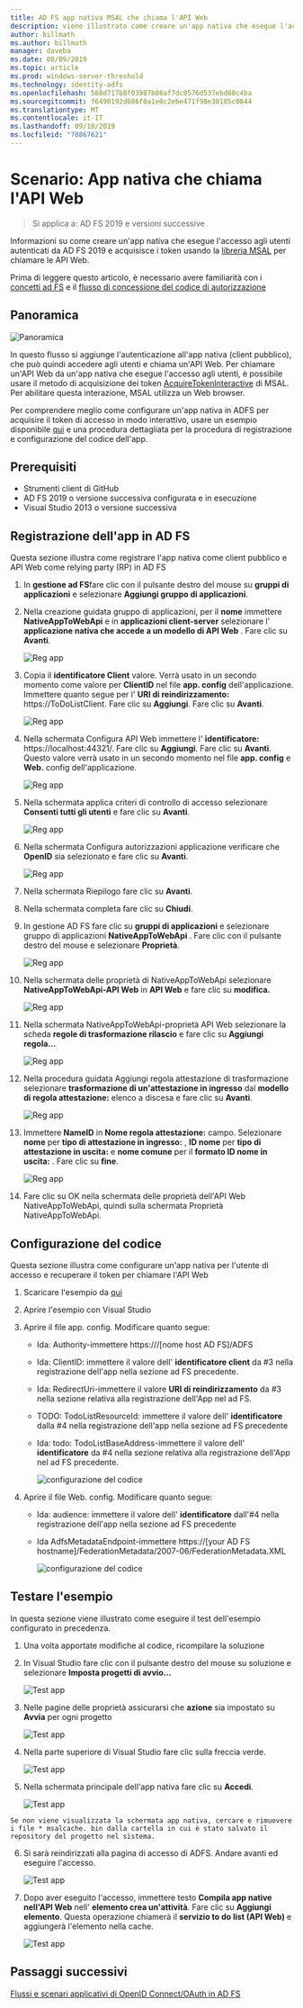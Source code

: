 ```yaml
---
title: AD FS app nativa MSAL che chiama l'API Web
description: viene illustrato come creare un'app nativa che esegue l'accesso agli utenti autenticati da AD FS 2019 e acquisisce i token usando la libreria MSAL per chiamare le API Web.
author: billmath
ms.author: billmath
manager: daveba
ms.date: 08/09/2019
ms.topic: article
ms.prod: windows-server-threshold
ms.technology: identity-adfs
ms.openlocfilehash: 588d717b8f03987b86af7dc0576d537ebd88c4ba
ms.sourcegitcommit: f6490192d686f0a1e0c2ebe471f98e30105c0844
ms.translationtype: MT
ms.contentlocale: it-IT
ms.lasthandoff: 09/10/2019
ms.locfileid: "70867621"
---
```

# <a name="scenario-native-app-calling-web-api"></a>Scenario: App nativa che chiama l'API Web 
>Si applica a: AD FS 2019 e versioni successive 
 
Informazioni su come creare un'app nativa che esegue l'accesso agli utenti autenticati da AD FS 2019 e acquisisce i token usando la [libreria MSAL](https://github.com/AzureAD/microsoft-authentication-library-for-dotnet/wiki) per chiamare le API Web.  
 
Prima di leggere questo articolo, è necessario avere familiarità con i [concetti ad FS](../ad-fs-openid-connect-oauth-concepts.md) e il [flusso di concessione del codice di autorizzazione](../../overview/ad-fs-openid-connect-oauth-flows-scenarios.md#authorization-code-grant-flow)
 
## <a name="overview"></a>Panoramica 
 
 ![Panoramica](media/adfs-msal-native-app-web-api/native1.png)

In questo flusso si aggiunge l'autenticazione all'app nativa (client pubblico), che può quindi accedere agli utenti e chiama un'API Web. Per chiamare un'API Web da un'app nativa che esegue l'accesso agli utenti, è possibile usare il metodo di acquisizione dei token [AcquireTokenInteractive](https://docs.microsoft.com/en-us/dotnet/api/microsoft.identity.client.ipublicclientapplication.acquiretokeninteractive?view=azure-dotnet#Microsoft_Identity_Client_IPublicClientApplication_AcquireTokenInteractive_System_Collections_Generic_IEnumerable_System_String__) di MSAL. Per abilitare questa interazione, MSAL utilizza un Web browser. 

 
Per comprendere meglio come configurare un'app nativa in ADFS per acquisire il token di accesso in modo interattivo, usare un esempio disponibile [qui](https://github.com/microsoft/adfs-sample-msal-dotnet-native-to-webapi) e una procedura dettagliata per la procedura di registrazione e configurazione del codice dell'app.  
 

## <a name="pre-requisites"></a>Prerequisiti 


- Strumenti client di GitHub 
- AD FS 2019 o versione successiva configurata e in esecuzione 
- Visual Studio 2013 o versione successiva 
 

## <a name="app-registration-in-ad-fs"></a>Registrazione dell'app in AD FS 
Questa sezione illustra come registrare l'app nativa come client pubblico e API Web come relying party (RP) in AD FS 

  1. In **gestione ad FS**fare clic con il pulsante destro del mouse su **gruppi di applicazioni** e selezionare **Aggiungi gruppo di applicazioni**.   
  
  2. Nella creazione guidata gruppo di applicazioni, per il **nome** immettere **NativeAppToWebApi** e in **applicazioni client-server** selezionare l' **applicazione nativa che accede a un modello di API Web** . Fare clic su **Avanti**.  
  
      ![Reg app](media/adfs-msal-native-app-web-api/native2.png)  

  3. Copia il **identificatore Client** valore. Verrà usato in un secondo momento come valore per **ClientID** nel file **app. config** dell'applicazione. Immettere quanto segue per l' **URI di reindirizzamento:** https://ToDoListClient. Fare clic su **Aggiungi**. Fare clic su **Avanti**.  
 
     ![Reg app](media/adfs-msal-native-app-web-api/native3.png) 

  4. Nella schermata Configura API Web immettere l' **identificatore:** https://localhost:44321/. Fare clic su **Aggiungi**. Fare clic su **Avanti**. Questo valore verrà usato in un secondo momento nel file **app. config** e **Web.** config dell'applicazione.
 
     ![Reg app](media/adfs-msal-native-app-web-api/native4.png)   
  
  5. Nella schermata applica criteri di controllo di accesso selezionare **Consenti tutti gli utenti** e fare clic su **Avanti**. 
  
     ![Reg app](media/adfs-msal-native-app-web-api/native5.png)   
  
  6. Nella schermata Configura autorizzazioni applicazione verificare che **OpenID** sia selezionato e fare clic su **Avanti**.  
     
     ![Reg app](media/adfs-msal-native-app-web-api/native6.png) 

  7. Nella schermata Riepilogo fare clic su **Avanti**.
  
  8. Nella schermata completa fare clic su **Chiudi**. 
  
  9. In gestione AD FS fare clic su **gruppi di applicazioni** e selezionare gruppo di applicazioni **NativeAppToWebApi** . Fare clic con il pulsante destro del mouse e selezionare **Proprietà**.
  
      ![Reg app](media/adfs-msal-native-app-web-api/native7.png)

  10. Nella schermata delle proprietà di NativeAppToWebApi selezionare **NativeAppToWebApi-API Web** in **API Web** e fare clic su **modifica.** 
  
      ![Reg app](media/adfs-msal-native-app-web-api/native8.png) 

  11. Nella schermata NativeAppToWebApi-proprietà API Web selezionare la scheda **regole di trasformazione rilascio** e fare clic su **Aggiungi regola...** 
  
      ![Reg app](media/adfs-msal-native-app-web-api/native9.png) 

  12. Nella procedura guidata Aggiungi regola attestazione di trasformazione selezionare **trasformazione di un'attestazione in ingresso** dal **modello di regola attestazione:** elenco a discesa e fare clic su **Avanti**.  
  
      ![Reg app](media/adfs-msal-native-app-web-api/native10.png) 

  13. Immettere **NameID** in **Nome regola attestazione:** campo. Selezionare **nome** per **tipo di attestazione in ingresso:** , **ID nome** per **tipo di attestazione in uscita:** e **nome comune** per il **formato ID nome in uscita:** . Fare clic su **fine**.
  
      ![Reg app](media/adfs-msal-native-app-web-api/native11.png) 

  14. Fare clic su OK nella schermata delle proprietà dell'API Web NativeAppToWebApi, quindi sulla schermata Proprietà NativeAppToWebApi.  
 
## <a name="code-configuration"></a>Configurazione del codice 
Questa sezione illustra come configurare un'app nativa per l'utente di accesso e recuperare il token per chiamare l'API Web 

1. Scaricare l'esempio da [qui](https://github.com/microsoft/adfs-sample-msal-dotnet-native-to-webapi) 

2. Aprire l'esempio con Visual Studio 

3. Aprire il file app. config. Modificare quanto segue: 
   - Ida: Authority-immettere https:///[nome host AD FS]/ADFS
   - Ida: ClientID: immettere il valore dell' **identificatore client** da #3 nella registrazione dell'app nella sezione ad FS precedente. 
   - Ida: RedirectUri-immettere il valore **URI di reindirizzamento** da #3 nella sezione relativa alla registrazione dell'App nel ad FS.
   - TODO: TodoListResourceId: immettere il valore dell' **identificatore** dalla #4 nella registrazione dell'app nella sezione ad FS precedente 
   - Ida: todo: TodoListBaseAddress-immettere il valore dell' **identificatore** da #4 nella sezione relativa alla registrazione dell'App nel ad FS precedente. 
 
     ![configurazione del codice](media/adfs-msal-native-app-web-api/native12.png)

 4. Aprire il file Web. config. Modificare quanto segue: 
    - Ida: audience: immettere il valore dell' **identificatore** dall'#4 nella registrazione dell'app nella sezione ad FS precedente 
    - Ida AdfsMetadataEndpoint-immettere https://[your AD FS hostname]/FederationMetadata/2007-06/FederationMetadata.XML 
    
      ![configurazione del codice](media/adfs-msal-native-app-web-api/native13.png)
 
  
## <a name="test-the-sample"></a>Testare l'esempio 
In questa sezione viene illustrato come eseguire il test dell'esempio configurato in precedenza. 

  1. Una volta apportate modifiche al codice, ricompilare la soluzione 
 
  2. In Visual Studio fare clic con il pulsante destro del mouse su soluzione e selezionare **Imposta progetti di avvio...**  
 
     ![Test app](media/adfs-msal-native-app-web-api/native14.png)

  3. Nelle pagine delle proprietà assicurarsi che **azione** sia impostato su **Avvia** per ogni progetto 
      
     ![Test app](media/adfs-msal-native-app-web-api/native15.png)

  4. Nella parte superiore di Visual Studio fare clic sulla freccia verde.  
 
     ![Test app](media/adfs-msal-native-app-web-api/native16.png)

  5. Nella schermata principale dell'app nativa fare clic su **Accedi**.  
  
     ![Test app](media/adfs-msal-native-app-web-api/native17.png)

    Se non viene visualizzata la schermata app nativa, cercare e rimuovere i file * msalcache. bin dalla cartella in cui è stato salvato il repository del progetto nel sistema. 

  6. Si sarà reindirizzati alla pagina di accesso di ADFS. Andare avanti ed eseguire l'accesso. 
  
      ![Test app](media/adfs-msal-native-app-web-api/native18.png)

  7. Dopo aver eseguito l'accesso, immettere testo **Compila app native nell'API Web** nell' **elemento crea un'attività**. Fare clic su **Aggiungi elemento**.  Questa operazione chiamerà il **servizio to do list (API Web)** e aggiungerà l'elemento nella cache. 
    
       ![Test app](media/adfs-msal-native-app-web-api/native19.png)
 
## <a name="next-steps"></a>Passaggi successivi
[Flussi e scenari applicativi di OpenID Connect/OAuth in AD FS](../../overview/ad-fs-openid-connect-oauth-flows-scenarios.md)
 